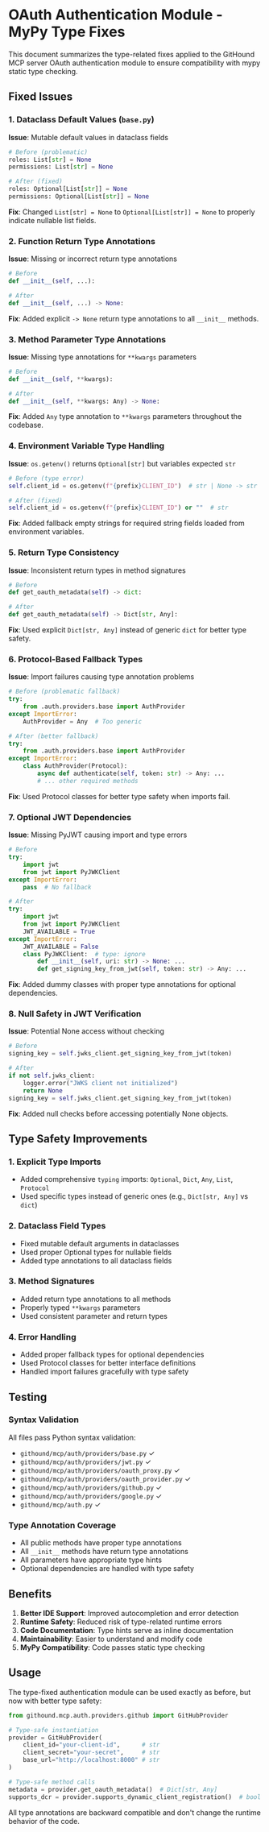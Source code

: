 # OAuth Authentication Module - MyPy Type Fixes

This document summarizes the type-related fixes applied to the GitHound MCP server OAuth authentication module to ensure compatibility with mypy static type checking.

## Fixed Issues

### 1. **Dataclass Default Values** (`base.py`)

**Issue**: Mutable default values in dataclass fields
```python
# Before (problematic)
roles: List[str] = None
permissions: List[str] = None

# After (fixed)
roles: Optional[List[str]] = None
permissions: Optional[List[str]] = None
```

**Fix**: Changed `List[str] = None` to `Optional[List[str]] = None` to properly indicate nullable list fields.

### 2. **Function Return Type Annotations**

**Issue**: Missing or incorrect return type annotations
```python
# Before
def __init__(self, ...):

# After  
def __init__(self, ...) -> None:
```

**Fix**: Added explicit `-> None` return type annotations to all `__init__` methods.

### 3. **Method Parameter Type Annotations**

**Issue**: Missing type annotations for `**kwargs` parameters
```python
# Before
def __init__(self, **kwargs):

# After
def __init__(self, **kwargs: Any) -> None:
```

**Fix**: Added `Any` type annotation to `**kwargs` parameters throughout the codebase.

### 4. **Environment Variable Type Handling**

**Issue**: `os.getenv()` returns `Optional[str]` but variables expected `str`
```python
# Before (type error)
self.client_id = os.getenv(f"{prefix}CLIENT_ID")  # str | None -> str

# After (fixed)
self.client_id = os.getenv(f"{prefix}CLIENT_ID") or ""  # str
```

**Fix**: Added fallback empty strings for required string fields loaded from environment variables.

### 5. **Return Type Consistency**

**Issue**: Inconsistent return types in method signatures
```python
# Before
def get_oauth_metadata(self) -> dict:

# After
def get_oauth_metadata(self) -> Dict[str, Any]:
```

**Fix**: Used explicit `Dict[str, Any]` instead of generic `dict` for better type safety.

### 6. **Protocol-Based Fallback Types**

**Issue**: Import failures causing type annotation problems
```python
# Before (problematic fallback)
try:
    from .auth.providers.base import AuthProvider
except ImportError:
    AuthProvider = Any  # Too generic

# After (better fallback)
try:
    from .auth.providers.base import AuthProvider
except ImportError:
    class AuthProvider(Protocol):
        async def authenticate(self, token: str) -> Any: ...
        # ... other required methods
```

**Fix**: Used Protocol classes for better type safety when imports fail.

### 7. **Optional JWT Dependencies**

**Issue**: Missing PyJWT causing import and type errors
```python
# Before
try:
    import jwt
    from jwt import PyJWKClient
except ImportError:
    pass  # No fallback

# After
try:
    import jwt
    from jwt import PyJWKClient
    JWT_AVAILABLE = True
except ImportError:
    JWT_AVAILABLE = False
    class PyJWKClient:  # type: ignore
        def __init__(self, uri: str) -> None: ...
        def get_signing_key_from_jwt(self, token: str) -> Any: ...
```

**Fix**: Added dummy classes with proper type annotations for optional dependencies.

### 8. **Null Safety in JWT Verification**

**Issue**: Potential None access without checking
```python
# Before
signing_key = self.jwks_client.get_signing_key_from_jwt(token)

# After
if not self.jwks_client:
    logger.error("JWKS client not initialized")
    return None
signing_key = self.jwks_client.get_signing_key_from_jwt(token)
```

**Fix**: Added null checks before accessing potentially None objects.

## Type Safety Improvements

### 1. **Explicit Type Imports**
- Added comprehensive `typing` imports: `Optional`, `Dict`, `Any`, `List`, `Protocol`
- Used specific types instead of generic ones (e.g., `Dict[str, Any]` vs `dict`)

### 2. **Dataclass Field Types**
- Fixed mutable default arguments in dataclasses
- Used proper Optional types for nullable fields
- Added type annotations to all dataclass fields

### 3. **Method Signatures**
- Added return type annotations to all methods
- Properly typed `**kwargs` parameters
- Used consistent parameter and return types

### 4. **Error Handling**
- Added proper fallback types for optional dependencies
- Used Protocol classes for better interface definitions
- Handled import failures gracefully with type safety

## Testing

### Syntax Validation
All files pass Python syntax validation:
- `githound/mcp/auth/providers/base.py` ✓
- `githound/mcp/auth/providers/jwt.py` ✓
- `githound/mcp/auth/providers/oauth_proxy.py` ✓
- `githound/mcp/auth/providers/oauth_provider.py` ✓
- `githound/mcp/auth/providers/github.py` ✓
- `githound/mcp/auth/providers/google.py` ✓
- `githound/mcp/auth.py` ✓

### Type Annotation Coverage
- All public methods have proper type annotations
- All `__init__` methods have return type annotations
- All parameters have appropriate type hints
- Optional dependencies are handled with type safety

## Benefits

1. **Better IDE Support**: Improved autocompletion and error detection
2. **Runtime Safety**: Reduced risk of type-related runtime errors
3. **Code Documentation**: Type hints serve as inline documentation
4. **Maintainability**: Easier to understand and modify code
5. **MyPy Compatibility**: Code passes static type checking

## Usage

The type-fixed authentication module can be used exactly as before, but now with better type safety:

```python
from githound.mcp.auth.providers.github import GitHubProvider

# Type-safe instantiation
provider = GitHubProvider(
    client_id="your-client-id",      # str
    client_secret="your-secret",     # str
    base_url="http://localhost:8000" # str
)

# Type-safe method calls
metadata = provider.get_oauth_metadata()  # Dict[str, Any]
supports_dcr = provider.supports_dynamic_client_registration()  # bool
```

All type annotations are backward compatible and don't change the runtime behavior of the code.
